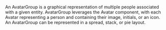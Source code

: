 An AvatarGroup is a graphical representation of multiple people associated with a given entity. AvatarGroup leverages the Avatar component, with each Avatar representing a person and containing their image, initials, or an icon. An AvatarGroup can be represented
in a spread, stack, or pie layout.
